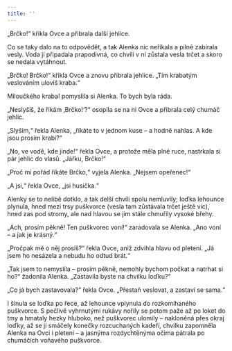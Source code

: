 ```yaml
---
title: ''
---
```


„Brčko!“ křikla Ovce a přibrala další jehlice.

Co se taky dalo na to odpovědět, a tak Alenka nic neříkala a pilně zabírala vesly. Voda jí připadala prapodivná, co chvíli v ní zůstala vesla trčet a skoro se nedala vytáhnout.

„Brčko! Brčko!“ křikla Ovce a znovu přibrala jehlice. „Tím krabatým veslováním ulovíš kraba.“

Miloučkého kraba! pomyslila si Alenka. To bych byla ráda.

„Neslyšíš, že říkám ‚Brčko!‘?“ osopila se na ni Ovce a přibrala celý chumáč jehlic.

„Slyším,“ řekla Alenka, „říkáte to v jednom kuse – a hodně nahlas. A kde jsou prosím krabi?“

„No, ve vodě, kde jinde!“ řekla Ovce, a protože měla plné ruce, nastrkala si pár jehlic do vlasů. „Jářku, Brčko!“

„Proč mi pořád říkáte Brčko,“ vyjela Alenka. „Nejsem opeřenec!“

„A jsi,“ řekla Ovce, „jsi husička.“

Alenky se to nelibě dotklo, a tak delší chvíli spolu nemluvily; loďka lehounce plynula, hned mezi trsy puškvorce (vesla tam zůstávala trčet ještě víc), hned zas pod stromy, ale nad hlavou se jim stále chmuřily vysoké břehy.

„Ach, prosím pěkně! Ten puškvorec voní!“ zaradovala se Alenka. „Ano voní – a jak je krásný.“

„Pročpak mě o něj prosíš?“ řekla Ovce, aniž zdvihla hlavu od pletení. „Já jsem ho nesázela a nebudu ho odtud brát.“

„Tak jsem to nemyslila – prosím pěkně, nemohly bychom počkat a natrhat si ho?“ žadonila Alenka. „Zastavila byste na chvilku loďku?“

„Co já bych zastavovala?“ řekla Ovce. „Přestaň veslovat, a zastaví se sama.“

I šinula se loďka po řece, až lehounce vplynula do rozkomíhaného puškvorce. S pečlivě vyhrnutými rukávy nořily se potom paže až po loket do tmy a hmataly hezky hluboko, než puškvorec ulomily – nakloněná přes okraj loďky, až se jí smáčely konečky rozcuchaných kadeří, chvilku zapomněla Alenka na Ovci i pletení – a jasnýma rozdychtěnýma očima pátrala po chumáčích voňavého puškvorce.
